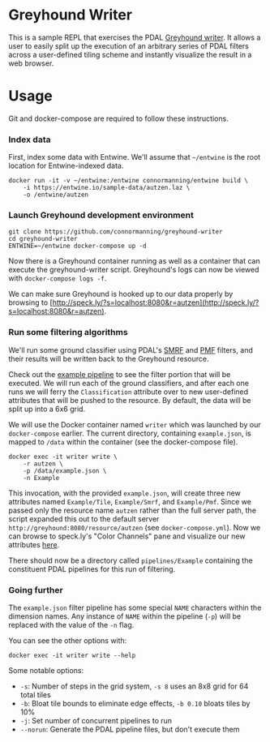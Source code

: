 # Greyhound Writer

This is a sample REPL that exercises the PDAL [Greyhound writer](https://github.com/PDAL/PDAL/blob/master/doc/stages/writers.greyhound.rst).  It allows a user to easily split up the execution of an arbitrary series of PDAL filters across a user-defined tiling scheme and instantly visualize the result in a web browser.

# Usage

Git and docker-compose are required to follow these instructions.

### Index data

First, index some data with Entwine.  We'll assume that `~/entwine` is the root location for Entwine-indexed data.

```
docker run -it -v ~/entwine:/entwine connormanning/entwine build \
    -i https://entwine.io/sample-data/autzen.laz \
    -o /entwine/autzen
```

### Launch Greyhound development environment

```
git clone https://github.com/connormanning/greyhound-writer
cd greyhound-writer
ENTWINE=~/entwine docker-compose up -d
```

Now there is a Greyhound container running as well as a container that can execute the greyhound-writer script.  Greyhound's logs can now be viewed with `docker-compose logs -f`.

We can make sure Greyhound is hooked up to our data properly by browsing to [http://speck.ly/?s=localhost:8080&r=autzen](http://speck.ly/?s=localhost:8080&r=autzen).

### Run some filtering algorithms

We'll run some ground classifier using PDAL's [SMRF](https://www.pdal.io/stages/filters.smrf.html) and [PMF](https://www.pdal.io/stages/filters.pmf.html) filters, and their results will be written back to the Greyhound resource.

Check out the [example pipeline](example.json) to see the filter portion that will be executed.  We will run each of the ground classifiers, and after each one runs we will ferry the `Classification` attribute over to new user-defined attributes that will be pushed to the resource.  By default, the data will be split up into a 6x6 grid.

We will use the Docker container named `writer` which was launched by our `docker-compose` earlier.  The current directory, containing `example.json`, is mapped to `/data` within the container (see the docker-compose file).

```
docker exec -it writer write \
    -r autzen \
    -p /data/example.json \
    -n Example
```

This invocation, with the provided `example.json`, will create three new attributes named `Example/Tile`, `Example/Smrf`, and `Example/Pmf`.  Since we passed only the resource name `autzen` rather than the full server path, the script expanded this out to the default server `http://greyhound:8080/resource/autzen` (see `docker-compose.yml`).  Now we can browse to speck.ly's "Color Channels" pane and visualize our new attributes [here](http://speck.ly/?s=localhost:8080&r=autzen).

There should now be a directory called `pipelines/Example` containing the constituent PDAL pipelines for this run of filtering.

### Going further

The `example.json` filter pipeline has some special `NAME` characters within the dimension names.  Any instance of `NAME` within the pipeline (`-p`) will be replaced with the value of the `-n` flag.

You can see the other options with:

```
docker exec -it writer write --help
```

Some notable options:

- `-s`: Number of steps in the grid system, `-s 8` uses an 8x8 grid for 64 total tiles
- `-b`: Bloat tile bounds to eliminate edge effects, `-b 0.10` bloats tiles by 10%
- `-j`: Set number of concurrent pipelines to run
- `--norun`: Generate the PDAL pipeline files, but don't execute them

